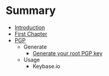 # Summary

* [Introduction](README.md)
* [First Chapter](chapter1.md)
* [PGP](pgp.md)
   * Generate
       * [Generate your root PGP key](generate_your_root_pgp_key.md)
   * Usage
       * Keybase.io

